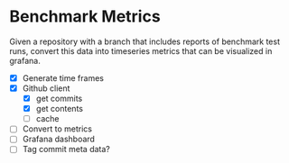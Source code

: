 # Benchmark Metrics

Given a repository with a branch that includes reports of benchmark test runs, convert this data into timeseries metrics 
that can be visualized in grafana.

- [x] Generate time frames
- [x] Github client
  - [x] get commits
  - [x] get contents
  - [ ] cache
- [ ] Convert to metrics
- [ ] Grafana dashboard
- [ ] Tag commit meta data?